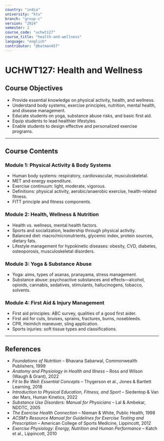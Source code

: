 ```yaml
---
country: "india"
university: "ktu"
branch: "group-c"
version: "2024"
semester: 2
course_code: "uchwt127"
course_title: "health-and-wellness"
language: "english"
contributor: "@batman457"
---
```


# UCHWT127: Health and Wellness

## Course Objectives

- Provide essential knowledge on physical activity, health, and wellness.
- Understand body systems, exercise principles, nutrition, mental health, and disease management.
- Educate students on yoga, substance abuse risks, and basic first aid.
- Equip students to lead healthier lifestyles.
- Enable students to design effective and personalized exercise programs.

---

## Course Contents

### Module 1: Physical Activity & Body Systems

- Human body systems: respiratory, cardiovascular, musculoskeletal.
- MET and energy expenditure.
- Exercise continuum: light, moderate, vigorous.
- Definitions: physical activity, aerobic/anaerobic exercise, health-related fitness.
- FITT principle and fitness components.

### Module 2: Health, Wellness & Nutrition

- Health vs. wellness, mental health factors.
- Sports and socialization, leadership through physical activity.
- Balanced diet: macro/micronutrients, glycemic index, protein sources, dietary fats.
- Lifestyle management for hypokinetic diseases: obesity, CVD, diabetes, osteoporosis, musculoskeletal disorders.

### Module 3: Yoga & Substance Abuse

- Yoga: aims, types of asanas, pranayama, stress management.
- Substance abuse: psychoactive substances and effects—alcohol, opioids, cannabis, sedatives, stimulants, hallucinogens, tobacco, solvents.

### Module 4: First Aid & Injury Management

- First aid principles: ABC survey, qualities of a good first aider.
- First aid for cuts, bruises, sprains, fractures, burns, nosebleeds.
- CPR, Heimlich maneuver, sling application.
- Sports injuries: soft tissue types and classifications.

---

## References

- *Foundations of Nutrition* – Bhavana Sabarwal, Commonwealth Publishers, 1999  
- *Anatomy and Physiology in Health and Illness* – Ross and Wilson (Waugh & Grant), 2022  
- *Fit to Be Well: Essential Concepts* – Thygerson et al., Jones & Bartlett Learning, 2018  
- *Introduction to Physical Education, Fitness, and Sport* – Siedentop & Van der Mars, Human Kinetics, 2022  
- *Substance Use Disorders: Manual for Physicians* – Lal & Ambekar, NDDTC, 2005  
- *The Exercise Health Connection* – Nieman & White, Public Health, 1998  
- *ACSM’s Resource Manual for Guidelines for Exercise Testing and Prescription* – American College of Sports Medicine, Lippincott, 2012  
- *Exercise Physiology: Energy, Nutrition and Human Performance* – Katch et al., Lippincott, 2010  
